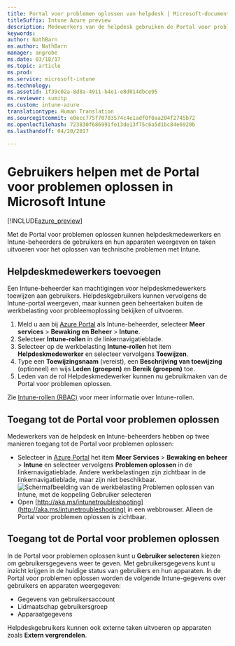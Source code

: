```yaml
---
title: Portal voor problemen oplossen van helpdesk | Microsoft-documenten
titleSuffix: Intune Azure preview
description: Medewerkers van de helpdesk gebruiken de Portal voor problemen oplossen voor het oplossen van technische problemen van gebruikers
keywords: 
author: NathBarn
ms.author: NathBarn
manager: angrobe
ms.date: 03/18/17
ms.topic: article
ms.prod: 
ms.service: microsoft-intune
ms.technology: 
ms.assetid: 1f39c02a-8d8a-4911-b4e1-e8d014dbce95
ms.reviewer: sumitp
ms.custom: intune-azure
translationtype: Human Translation
ms.sourcegitcommit: e0ecc775f70703574c4e1adf0f0aa204f2745b72
ms.openlocfilehash: 723830f686991fe13de13f75c6a5d1bc84e6920b
ms.lasthandoff: 04/20/2017

---
```

# <a name="help-users-with-the-troubleshooting-portal-in-microsoft-intune"></a>Gebruikers helpen met de Portal voor problemen oplossen in Microsoft Intune

[!INCLUDE[azure_preview](../includes/azure_preview.md)]

Met de Portal voor problemen oplossen kunnen helpdeskmedewerkers en Intune-beheerders de gebruikers en hun apparaten weergeven en taken uitvoeren voor het oplossen van technische problemen met Intune.

## <a name="add-help-desk-operators"></a>Helpdeskmedewerkers toevoegen
Een Intune-beheerder kan machtigingen voor helpdeskmedewerkers toewijzen aan gebruikers. Helpdeskgebruikers kunnen vervolgens de Intune-portal weergeven, maar kunnen geen beheertaken buiten de werkbelasting voor probleemoplossing bekijken of uitvoeren.

1. Meld u aan bij [Azure Portal](https:portal.azure.com) als Intune-beheerder, selecteer **Meer services** > **Bewaking en Beheer** > **Intune**.
2. Selecteer **Intune-rollen** in de linkernavigatieblade.
3. Selecteer op de werkbelasting **Intune-rollen** het item **Helpdeskmedewerker** en selecteer vervolgens **Toewijzen**.
4. Type een **Toewijzingsnaam** (vereist), een **Beschrijving van toewijzing** (optioneel) en wijs **Leden (groepen)** en **Bereik (groepen)** toe.
5. Leden van de rol Helpdeskmedewerker kunnen nu gebruikmaken van de Portal voor problemen oplossen.

Zie [Intune-rollen (RBAC)](https://docs.microsoft.com/intune-azure/access-control/role-based-access-control) voor meer informatie over Intune-rollen.

## <a name="access-the-troubleshooting-portal"></a>Toegang tot de Portal voor problemen oplossen

Medewerkers van de helpdesk en Intune-beheerders hebben op twee manieren toegang tot de Portal voor problemen oplossen:
- Selecteer in [Azure Portal](https:portal.azure.com) het item **Meer Services** > **Bewaking en beheer** > **Intune** en selecteer vervolgens **Problemen oplossen** in de linkernavigatieblade. Andere werkbelastingen zijn zichtbaar in de linkernavigatieblade, maar zijn niet beschikbaar.
![Schermafbeelding van de werkbelasting Problemen oplossen van Intune, met de koppeling Gebruiker selecteren](media/help-desk-user.png)
- Open [http://aka.ms/intunetroubleshooting](http://aka.ms/intunetroubleshooting) in een webbrowser. Alleen de Portal voor problemen oplossen is zichtbaar.

## <a name="use-the-troubleshooting-portal"></a>Toegang tot de Portal voor problemen oplossen

In de Portal voor problemen oplossen kunt u **Gebruiker selecteren** kiezen om gebruikersgegevens weer te geven. Met gebruikersgegevens kunt u inzicht krijgen in de huidige status van gebruikers en hun apparaten. In de Portal voor problemen oplossen worden de volgende Intune-gegevens over gebruikers en apparaten weergegeven:
- Gegevens van gebruikersaccount
- Lidmaatschap gebruikersgroep
- Apparaatgegevens

Helpdeskgebruikers kunnen ook externe taken uitvoeren op apparaten zoals **Extern vergrendelen**.

